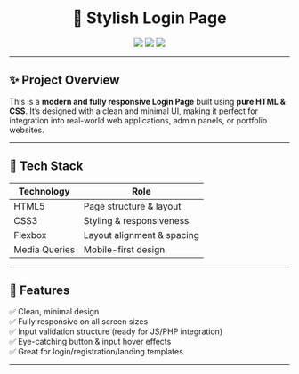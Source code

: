 <h1 align="center">🔐 Stylish Login Page</h1>

<p align="center">
  <img src="https://img.shields.io/badge/Built%20With-HTML5-orange?style=flat-square&logo=html5">
  <img src="https://img.shields.io/badge/Styled%20With-CSS3-blue?style=flat-square&logo=css3">
  <img src="https://img.shields.io/badge/Responsive-Yes-brightgreen?style=flat-square&logo=responsive-design">
</p>

---

## ✨ Project Overview

This is a **modern and fully responsive Login Page** built using **pure HTML & CSS**. It’s designed with a clean and minimal UI, making it perfect for integration into real-world web applications, admin panels, or portfolio websites.

---


## 🧰 Tech Stack

| Technology | Role                      |
|------------|---------------------------|
| HTML5      | Page structure & layout   |
| CSS3       | Styling & responsiveness  |
| Flexbox    | Layout alignment & spacing|
| Media Queries | Mobile-first design    |

---

## 🧩 Features

✅ Clean, minimal design  
✅ Fully responsive on all screen sizes  
✅ Input validation structure (ready for JS/PHP integration)  
✅ Eye-catching button & input hover effects  
✅ Great for login/registration/landing templates

---

